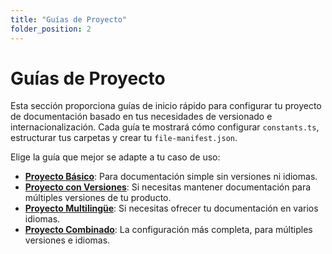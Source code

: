 ```yaml
---
title: "Guías de Proyecto"
folder_position: 2
---
```


# Guías de Proyecto

Esta sección proporciona guías de inicio rápido para configurar tu proyecto de documentación basado en tus necesidades de versionado e internacionalización. Cada guía te mostrará cómo configurar `constants.ts`, estructurar tus carpetas y crear tu `file-manifest.json`.

Elige la guía que mejor se adapte a tu caso de uso:
- **[Proyecto Básico](./01-proyecto-basico.md)**: Para documentación simple sin versiones ni idiomas.
- **[Proyecto con Versiones](./02-proyecto-con-versiones.md)**: Si necesitas mantener documentación para múltiples versiones de tu producto.
- **[Proyecto Multilingüe](./03-proyecto-multilingue.md)**: Si necesitas ofrecer tu documentación en varios idiomas.
- **[Proyecto Combinado](./04-proyecto-combinado.md)**: La configuración más completa, para múltiples versiones e idiomas.